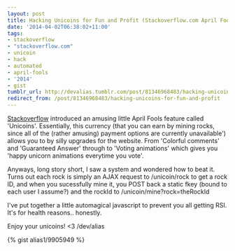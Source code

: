 ```yaml
---
layout: post
title: Hacking Unicoins for Fun and Profit (Stackoverflow.com April Fools 2014)
date: '2014-04-02T06:38:02+11:00'
tags:
- stackoverflow
- "stackoverflow.com"
- unicoin
- hack
- automated
- april-fools
- '2014'
- gist
tumblr_url: http://devalias.tumblr.com/post/81346968483/hacking-unicoins-for-fun-and-profit
redirect_from: /post/81346968483/hacking-unicoins-for-fun-and-profit
---
```

[Stackoverflow](https://stackoverflow.com/) introduced an amusing little April Fools feature called 'Unicoins'. Essentially, this currency (that you can earn by mining rocks, since all of the (rather amusing) payment options are currently unavailable') allows you to by silly upgrades for the website. From 'Colorful comments' and 'Guaranteed Answer' through to 'Voting animations' which gives you 'happy unicorn animations everytime you vote'.

Anyways, long story short, I saw a system and wondered how to beat it. Turns out each rock is simply an AJAX request to /unicoin/rock to get a rock ID, and when you sucessfully mine it, you POST back a static fkey (bound to each user I assume?) and the rockId to /unicoin/mine?rock=theRockId

I've put together a little automagical javascript to prevent you all getting RSI. It's for health reasons.. honestly.

Enjoy your unicoins! <3 /dev/alias

{% gist alias1/9905949 %}
